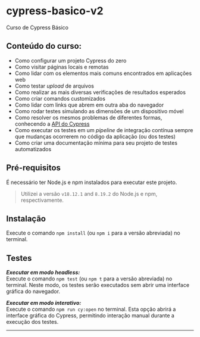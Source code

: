 # cypress-basico-v2

Curso de Cypress Básico

## Conteúdo do curso:
- Como configurar um projeto Cypress do zero
- Como visitar páginas locais e remotas
- Como lidar com os elementos mais comuns encontrados em aplicações web
- Como testar _upload_ de arquivos
- Como realizar as mais diversas verificações de resultados esperados
- Como criar comandos customizados
- Como lidar com links que abrem em outra aba do navegador
- Como rodar testes simulando as dimensões de um dispositivo móvel
- Como resolver os mesmos problemas de diferentes formas, conhecendo a [API do Cypress](https://docs.cypress.io/api/table-of-contents)
- Como executar os testes em um _pipeline_ de integração contínua sempre que mudanças ocorrerem no código da aplicação (ou dos testes)
- Como criar uma documentação mínima para seu projeto de testes automatizados

    
  
## Pré-requisitos

É necessário ter Node.js e npm instalados para executar este projeto.

> Utilizei a versão `v18.12.1` and `8.19.2` do Node.js e npm, respectivamente.

## Instalação
Execute o comando `npm install` (ou `npm i` para a versão abreviada) no terminal.  

## Testes

**_Executar em modo headless:_**  
Execute o comando `npm test` (ou `npm t` para a versão abreviada) no terminal. Neste modo, os testes serão executados sem abrir uma interface gráfica do navegador.


**_Executar em modo interativo:_**  
Execute o comando `npm run cy:open` no terminal. Esta opção abrirá a interface gráfica do Cypress, permitindo interação manual durante a execução dos testes.


  
___
